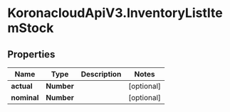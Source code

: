 # KoronacloudApiV3.InventoryListItemStock

## Properties
Name | Type | Description | Notes
------------ | ------------- | ------------- | -------------
**actual** | **Number** |  | [optional] 
**nominal** | **Number** |  | [optional] 


